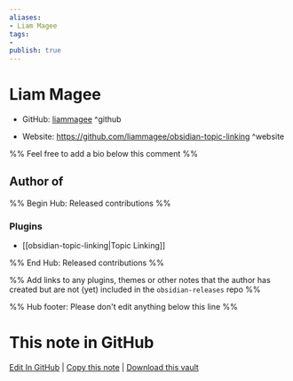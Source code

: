 ```yaml
---
aliases:
- Liam Magee
tags:
- 
publish: true
---
```


# Liam Magee

- GitHub: [liammagee](https://github.com/liammagee/) ^github
<!-- - Discord: `@` ^discord-->
- Website: <https://github.com/liammagee/obsidian-topic-linking> ^website
<!-- - [[Publish sites|Publish site]]: ^publish-->

%% Feel free to add a bio below this comment %%


## Author of

%% Begin Hub: Released contributions %%
### Plugins
- [[obsidian-topic-linking|Topic Linking]]

%% End Hub: Released contributions %%

%% Add links to any plugins, themes or other notes that the author has created but are not (yet) included in the `obsidian-releases` repo %%

<!--
### Unlisted plugins
-->

<!--
### Others
-->

<!--
## Sponsor this author

- [[GitHub sponsors]]: [Sponsor @liammagee on GitHub Sponsors](https://github.com/sponsors/liammagee) ^github-sponsor
- [[Buy me a coffee]]: ^buy-me-a-coffee
- [[PayPal]]: ^paypal
- [[Patreon]]: ^patreon

-->

<!--
## Follow this author
-->

<!-- - [[YouTube Channels|On YouTube]]: <https://> ^youtube-->
<!-- - Twitter: <https://> ^twitter-->
<!-- - ... -->

%% Hub footer: Please don't edit anything below this line %%

# This note in GitHub

<span class="git-footer">[Edit In GitHub](https://github.dev/obsidian-community/obsidian-hub/blob/main/01%20-%20Community/People/liammagee.md "git-hub-edit-note") | [Copy this note](https://raw.githubusercontent.com/obsidian-community/obsidian-hub/main/01%20-%20Community/People/liammagee.md "git-hub-copy-note") | [Download this vault](https://github.com/obsidian-community/obsidian-hub/archive/refs/heads/main.zip "git-hub-download-vault") </span>
